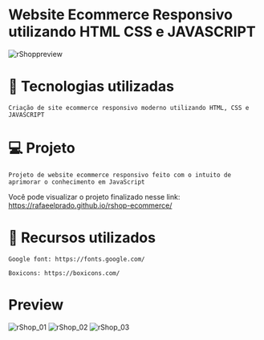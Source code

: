 # Website Ecommerce Responsivo utilizando HTML CSS e JAVASCRIPT    

![rShoppreview](https://user-images.githubusercontent.com/29392805/168713651-1ba05e6c-147e-4548-aedc-372fbfde6a12.gif)

# 🚀 Tecnologias utilizadas

    Criação de site ecommerce responsivo moderno utilizando HTML, CSS e JAVASCRIPT 

# 💻 Projeto
   
    Projeto de website ecommerce responsivo feito com o intuito de aprimorar o conhecimento em JavaScript
   
   Você pode visualizar o projeto finalizado nesse link: https://rafaeelprado.github.io/rshop-ecommerce/

# 🔖 Recursos utilizados

    Google font: https://fonts.google.com/

    Boxicons: https://boxicons.com/

# Preview

![rShop_01](https://user-images.githubusercontent.com/29392805/168711642-1a063c03-118f-4b16-9fec-46c4a72353be.png)
![rShop_02](https://user-images.githubusercontent.com/29392805/168709719-d5a3fc55-d3e3-4f4e-bf85-df63744eccd4.png)
![rShop_03](https://user-images.githubusercontent.com/29392805/168709793-53ba2a3b-fdef-4713-a069-1f9d7a97f73b.png)

